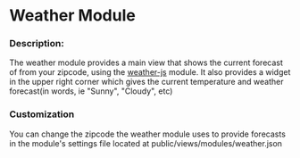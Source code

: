 # Weather Module

### Description:
The weather module provides a main view that shows the current forecast of from your zipcode, using the [weather-js](https://github.com/devfacet/weather) module. It also provides a widget in the upper right corner which gives the current temperature and weather forecast(in words, ie "Sunny", "Cloudy", etc)

### Customization
You can change the zipcode the weather module uses to provide forecasts in the module's settings file located at public/views/modules/weather.json
